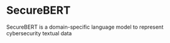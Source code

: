 # SecureBERT
SecureBERT is a domain-specific language model to represent cybersecurity textual data

